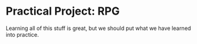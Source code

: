 # Practical Project: RPG

Learning all of this stuff is great, but we should put what we have learned into practice.